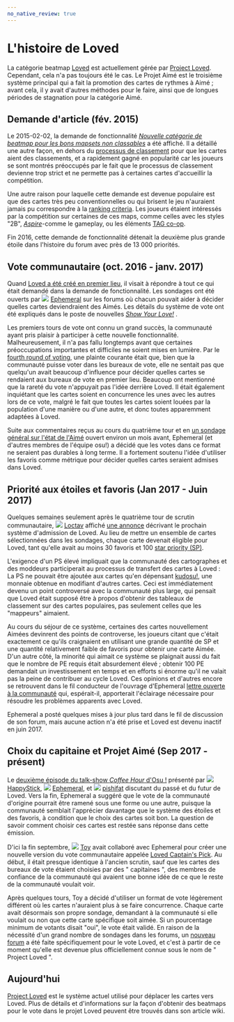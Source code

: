 ```yaml
---
no_native_review: true
---
```


# L'histoire de Loved

La catégorie beatmap [Loved](/wiki/Beatmap/Category#loved) est actuellement gérée par [Project Loved](/wiki/Project_Loved). Cependant, cela n'a pas toujours été le cas. Le Projet Aimé est le troisième système principal qui a fait la promotion des cartes de rythmes à Aimé ; avant cela, il y avait d'autres méthodes pour le faire, ainsi que de longues périodes de stagnation pour la catégorie Aimé.

## Demande d'article (fév. 2015)

Le 2015-02-02, la demande de fonctionnalité *[Nouvelle catégorie de beatmap pour les bons mapsets non classables](https://osu.ppy.sh/community/forums/topics/293841)* a été affiché. Il a détaillé une autre façon, en dehors du [processus de classement](/wiki/Submission/Beatmap_ranking_procedure) pour que les cartes aient des classements, et a rapidement gagné en popularité car les joueurs se sont montrés préoccupés par le fait que le processus de classement devienne trop strict et ne permette pas à certaines cartes d'accueillir la compétition.

Une autre raison pour laquelle cette demande est devenue populaire est que des cartes très peu conventionnelles ou qui brisent le jeu n'auraient jamais pu correspondre à la [ranking criteria](/wiki/Ranking_Criteria). Les joueurs étaient intéressés par la compétition sur certaines de ces maps, comme celles avec les styles "2B",<!-- TODO : ce serait bien si je pouvais faire un lien vers quelque chose qui explique cela, comme un glossaire des styles de mapping ou quelque chose --> *[Aspire](/wiki/Glossary#aspire)*-comme le gameplay, ou les éléments [TAG co-op](/wiki/Glossary#tag).

Fin 2016, cette demande de fonctionnalité détenait la deuxième plus grande étoile dans l'histoire du forum avec près de 13 000 priorités.

## Vote communautaire (oct. 2016 - janv. 2017)

Quand [Loved a été créé en premier lieu](https://osu.ppy.sh/home/news/2016-10-17-here-comes-the-love), il visait à répondre à tout ce qui était demandé dans la demande de fonctionnalité. Les sondages ont été ouverts par ![][flag_AU] [Ephemeral](https://osu.ppy.sh/users/102335) sur les forums où chacun pouvait aider à décider quelles cartes deviendraient des Aimés. Les détails du système de vote ont été expliqués dans le poste de nouvelles *[Show Your Love!](https://osu.ppy.sh/home/news/2016-10-21-show-your-love)* .

Les premiers tours de vote ont connu un grand succès, la communauté ayant pris plaisir à participer à cette nouvelle fonctionnalité. Malheureusement, il n'a pas fallu longtemps avant que certaines préoccupations importantes et difficiles ne soient mises en lumière. Par le [fourth round of voting](https://osu.ppy.sh/community/forums/topics/541452), une plainte courante était que, bien que la communauté puisse voter dans les bureaux de vote, elle ne sentait pas que quelqu'un avait beaucoup d'influence pour décider quelles cartes se rendaient aux bureaux de vote en premier lieu. Beaucoup ont mentionné que la rareté du vote n'appuyait pas l'idée derrière Loved. Il était également inquiétant que les cartes soient en concurrence les unes avec les autres lors de ce vote, malgré le fait que toutes les cartes soient louées par la population d'une manière ou d'une autre, et donc toutes apparemment adaptées à Loved.

Suite aux commentaires reçus au cours du quatrième tour et en [un sondage général sur l'état de l'Aimé](https://osu.ppy.sh/community/forums/topics/529407) ouvert environ un mois avant, Ephemeral (et d'autres membres de l'équipe osu!) a décidé que les votes dans ce format ne seraient pas durables à long terme. Il a fortement soutenu l'idée d'utiliser les favoris comme métrique pour décider quelles cartes seraient admises dans Loved.

## Priorité aux étoiles et favoris (Jan 2017 - Juin 2017)

Quelques semaines seulement après le quatrième tour de scrutin communautaire, ![][flag_DE] [Loctav](https://osu.ppy.sh/users/71366) affiché [une annonce](https://osu.ppy.sh/community/forums/topics/549835) décrivant le prochain système d'admission de Loved. Au lieu de mettre un ensemble de cartes sélectionnées dans les sondages, chaque carte devenait éligible pour Loved, tant qu'elle avait au moins 30 favoris et 100 [star priority (SP)](/wiki/Glossary#star-priority).

L'exigence d'un PS élevé impliquait que la communauté des cartographes et des moddeurs participerait au processus de transfert des cartes à Loved : La PS ne pouvait être ajoutée aux cartes qu'en dépensant [kudosu!](/wiki/Glossary#kudosu!), une monnaie obtenue en modifiant d'autres cartes. Ceci est immédiatement devenu un point controversé avec la communauté plus large, qui pensait que Loved était supposé être à propos d'obtenir des tableaux de classement sur des cartes populaires, pas seulement celles que les "mappeurs" aimaient.

Au cours du séjour de ce système, certaines des cartes nouvellement Aimées devinrent des points de controverse, les joueurs citant que c'était exactement ce qu'ils craignaient en utilisant une grande quantité de SP et une quantité relativement faible de favoris pour obtenir une carte Aimée. D'un autre côté, la minorité qui aimait ce système se plaignait aussi du fait que le nombre de PE requis était absurdement élevé ; obtenir 100 PE demandait un investissement en temps et en efforts si énorme qu'il ne valait pas la peine de contribuer au cycle Loved. Ces opinions et d'autres encore se retrouvent dans le fil conducteur de l'ouvrage d'Ephemeral [lettre ouverte à la communauté](https://osu.ppy.sh/community/forums/topics/601062) qui, espérait-il, apporterait l'éclairage nécessaire pour résoudre les problèmes apparents avec Loved.

Ephemeral a posté quelques mises à jour plus tard dans le fil de discussion de son forum, mais aucune action n'a été prise et Loved est devenu inactif en juin 2017.

## Choix du capitaine et Projet Aimé (Sep 2017 - présent)

Le [deuxième épisode du talk-show *Coffee Hour* d'Osu !](https://www.youtube.com/watch?v=JYLITcBYkC4) présenté par ![][flag_US] [HappyStick](https://osu.ppy.sh/users/256802), ![][flag_AU] [Ephemeral](https://osu.ppy.sh/users/102335), et ![][flag_US] [pishifat](https://osu.ppy.sh/users/3178418) discutant du passé et du futur de Loved. Vers la fin, Ephemeral a suggéré que le vote de la communauté d'origine pourrait être ramené sous une forme ou une autre, puisque la communauté semblait l'apprécier davantage que le système des étoiles et des favoris, à condition que le choix des cartes soit bon. La question de savoir comment choisir ces cartes est restée sans réponse dans cette émission.

D'ici la fin septembre, ![][flag_US] [Toy](https://osu.ppy.sh/users/2757689) avait collaboré avec Ephemeral pour créer une nouvelle version du vote communautaire appelée [Loved Captain's Pick](https://osu.ppy.sh/home/news/2017-09-25-introducing-the-loved-captains-pick). Au début, il était presque identique à l'ancien scrutin, sauf que les cartes des bureaux de vote étaient choisies par des " capitaines ", des membres de confiance de la communauté qui avaient une bonne idée de ce que le reste de la communauté voulait voir.

Après quelques tours, Toy a décidé d'utiliser un format de vote légèrement différent où les cartes n'auraient plus à se faire concurrence. Chaque carte avait désormais son propre sondage, demandant à la communauté si elle voulait ou non que cette carte spécifique soit aimée. Si un pourcentage minimum de votants disait "oui", le vote était validé. En raison de la nécessité d'un grand nombre de sondages dans les forums, un [nouveau forum](https://osu.ppy.sh/community/forums/120) a été faite spécifiquement pour le vote Loved, et c'est à partir de ce moment qu'elle est devenue plus officiellement connue sous le nom de " Project Loved ".

## Aujourd'hui

[Project Loved](/wiki/Project_Loved) est le système actuel utilisé pour déplacer les cartes vers Loved. Plus de détails et d'informations sur la façon d'obtenir des beatmaps pour le vote dans le projet Loved peuvent être trouvés dans son article wiki.

[flag_AU]: /wiki/shared/flag/AU.gif
[flag_DE]: /wiki/shared/flag/DE.gif
[flag_US]: /wiki/shared/flag/US.gif
